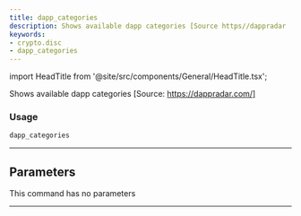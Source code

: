 ```yaml
---
title: dapp_categories
description: Shows available dapp categories [Source https//dappradar
keywords:
- crypto.disc
- dapp_categories
---
```


import HeadTitle from '@site/src/components/General/HeadTitle.tsx';

<HeadTitle title="crypto /disc/dapp_categories - Reference | OpenBB Terminal Docs" />

Shows available dapp categories [Source: https://dappradar.com/]

### Usage

```python wordwrap
dapp_categories
```

---

## Parameters

This command has no parameters


---
